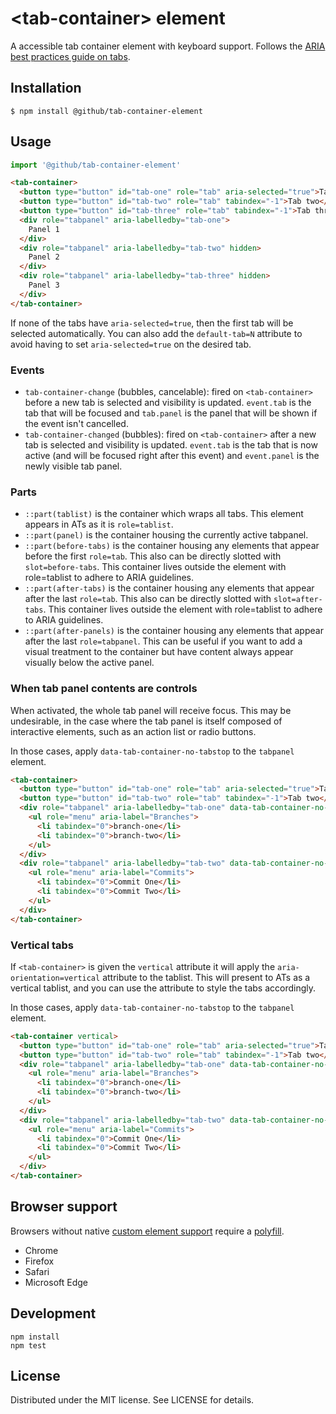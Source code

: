 # &lt;tab-container&gt; element

A accessible tab container element with keyboard support. Follows the [ARIA best practices guide on tabs](https://www.w3.org/WAI/ARIA/apg/patterns/tabpanel/).

## Installation

```
$ npm install @github/tab-container-element
```

## Usage

```js
import '@github/tab-container-element'
```

```html
<tab-container>
  <button type="button" id="tab-one" role="tab" aria-selected="true">Tab one</button>
  <button type="button" id="tab-two" role="tab" tabindex="-1">Tab two</button>
  <button type="button" id="tab-three" role="tab" tabindex="-1">Tab three</button>
  <div role="tabpanel" aria-labelledby="tab-one">
    Panel 1
  </div>
  <div role="tabpanel" aria-labelledby="tab-two" hidden>
    Panel 2
  </div>
  <div role="tabpanel" aria-labelledby="tab-three" hidden>
    Panel 3
  </div>
</tab-container>
```

If none of the tabs have `aria-selected=true`, then the first tab will be selected automatically. You can also add the `default-tab=N` attribute to avoid having to set `aria-selected=true` on the desired tab.

### Events

- `tab-container-change` (bubbles, cancelable): fired on `<tab-container>` before a new tab is selected and visibility is updated. `event.tab` is the tab that will be focused and `tab.panel` is the panel that will be shown if the event isn't cancelled.
- `tab-container-changed` (bubbles): fired on `<tab-container>` after a new tab is selected and visibility is updated. `event.tab` is the tab that is now active (and will be focused right after this event) and `event.panel` is the newly visible tab panel.

### Parts

- `::part(tablist)` is the container which wraps all tabs. This element appears in ATs as it is `role=tablist`.
- `::part(panel)` is the container housing the currently active tabpanel.
- `::part(before-tabs)` is the container housing any elements that appear before the first `role=tab`. This also can be directly slotted with `slot=before-tabs`. This container lives outside the element with role=tablist to adhere to ARIA guidelines.
- `::part(after-tabs)` is the container housing any elements that appear after the last `role=tab`. This also can be directly slotted with `slot=after-tabs`. This container lives outside the element with role=tablist to adhere to ARIA guidelines.
- `::part(after-panels)` is the container housing any elements that appear after the last `role=tabpanel`. This can be useful if you want to add a visual treatment to the container but have content always appear visually below the active panel.


### When tab panel contents are controls

When activated, the whole tab panel will receive focus. This may be undesirable, in the case where the tab panel is itself composed of interactive elements, such as an action list or radio buttons.

In those cases, apply `data-tab-container-no-tabstop` to the `tabpanel` element.

```html
<tab-container>
  <button type="button" id="tab-one" role="tab" aria-selected="true">Tab one</button>
  <button type="button" id="tab-two" role="tab" tabindex="-1">Tab two</button>
  <div role="tabpanel" aria-labelledby="tab-one" data-tab-container-no-tabstop>
    <ul role="menu" aria-label="Branches">
      <li tabindex="0">branch-one</li>
      <li tabindex="0">branch-two</li>
    </ul>
  </div>
  <div role="tabpanel" aria-labelledby="tab-two" data-tab-container-no-tabstop hidden>
    <ul role="menu" aria-label="Commits">
      <li tabindex="0">Commit One</li>
      <li tabindex="0">Commit Two</li>
    </ul>
  </div>
</tab-container>
```

### Vertical tabs

If `<tab-container>` is given the `vertical` attribute it will apply the `aria-orientation=vertical` attribute to the tablist. This will present to ATs as a vertical tablist, and you can use the attribute to style the tabs accordingly.

In those cases, apply `data-tab-container-no-tabstop` to the `tabpanel` element.

```html
<tab-container vertical>
  <button type="button" id="tab-one" role="tab" aria-selected="true">Tab one</button>
  <button type="button" id="tab-two" role="tab" tabindex="-1">Tab two</button>
  <div role="tabpanel" aria-labelledby="tab-one" data-tab-container-no-tabstop>
    <ul role="menu" aria-label="Branches">
      <li tabindex="0">branch-one</li>
      <li tabindex="0">branch-two</li>
    </ul>
  </div>
  <div role="tabpanel" aria-labelledby="tab-two" data-tab-container-no-tabstop hidden>
    <ul role="menu" aria-label="Commits">
      <li tabindex="0">Commit One</li>
      <li tabindex="0">Commit Two</li>
    </ul>
  </div>
</tab-container>
```

## Browser support

Browsers without native [custom element support][support] require a [polyfill][].

- Chrome
- Firefox
- Safari
- Microsoft Edge

[support]: https://caniuse.com/#feat=custom-elementsv1
[polyfill]: https://github.com/webcomponents/polyfills/tree/master/packages/custom-elements

## Development

```
npm install
npm test
```

## License

Distributed under the MIT license. See LICENSE for details.
